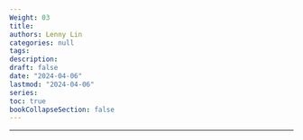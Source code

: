 ```yaml
---
Weight: 03
title: 
authors: Lenny Lin
categories: null
tags: 
description: 
draft: false
date: "2024-04-06"
lastmod: "2024-04-06"
series:
toc: true
bookCollapseSection: false
---
```



<!--more-->

---



